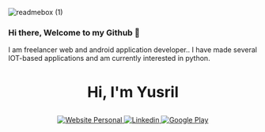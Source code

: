 
![readmebox (1)](https://github.com/hamtz/hamtz/assets/46095267/8e1ced8d-64fb-4f6a-95c6-d083616199ed)

### Hi there, Welcome to my Github 👋
I am freelancer web and android application developer.. I have made several IOT-based applications and am currently interested in python.


<!-- Github Stats  -->
<!-- ![Yusril GitHub stats](https://github-readme-stats.vercel.app/api?username=yusril86&show_icons=true&theme=algolia) -->
<h3 align="center" style="font-size:30px;">
  Hi, I'm Yusril
</h3>

<div align="center">

<a href="http://yusril.makkode.com/">
<img src="https://img.shields.io/badge/website-000000?style=for-the-badge&logo=About.me&logoColor=white" alt="Website Personal"/>
</a>

<a href="https://www.linkedin.com/in/yusril-anwar/" target="_blank">
<img src="https://img.shields.io/badge/linkedin-%230077B5.svg?style=for-the-badge&logo=linkedin&logoColor=white" alt="Linkedin"/>
</a>

<a href="https://play.google.com/store/apps/dev?id=5760765252450517608&hl=in">
<img src="https://img.shields.io/badge/Google_Play-414141?style=for-the-badge&logo=google-play&logoColor=white" alt="Google Play"/>
</div>
</a>



</div>


<!--
**hamtz/hamtz** is a ✨ _special_ ✨ repository because its `README.md` (this file) appears on your GitHub profile.
Find me and let's talk to me at :

Here are some ideas to get you started:

- 🔭 I’m currently working on ...
- 🌱 I’m currently learning ...
- 👯 I’m looking to collaborate on ...
- 🤔 I’m looking for help with ...
- 💬 Ask me about ...
- 📫 How to reach me: ...
- 😄 Pronouns: ...
- ⚡ Fun fact: ...
-->
